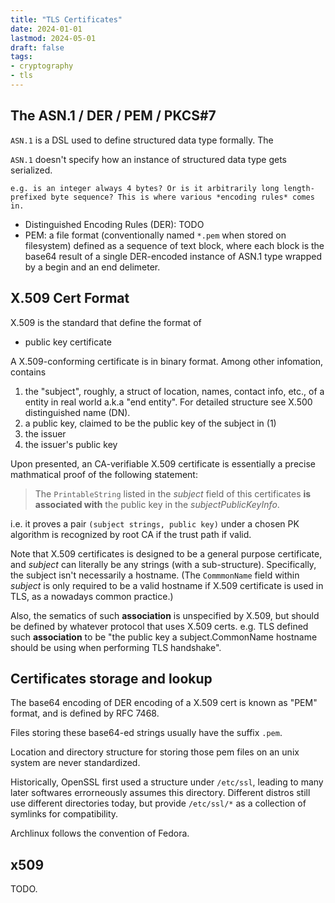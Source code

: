 ```yaml
---
title: "TLS Certificates"
date: 2024-01-01
lastmod: 2024-05-01
draft: false
tags:
- cryptography
- tls
---
```


## The ASN.1 / DER / PEM / PKCS#7

`ASN.1` is a DSL used to define structured data type formally. The 

`ASN.1` doesn't specify how an instance of structured data type gets serialized.

    e.g. is an integer always 4 bytes? Or is it arbitrarily long length-prefixed byte sequence? This is where various *encoding rules* comes in.

  - Distinguished Encoding Rules (DER): TODO
- PEM: a file format (conventionally named `*.pem` when stored on filesystem) defined as a sequence of text block, where each block is the base64 result of a single DER-encoded instance of ASN.1 type wrapped by a begin and an end delimeter.

<!-- ## PKCS#7: TODO -->

## X.509 Cert Format 

X.509 is the standard that define the format of
- public key certificate
<!-- -  -->

A X.509-conforming certificate is in binary format. Among other infomation, contains

1. the "subject", roughly, a struct of location, names, contact info, etc., of a entity in real world a.k.a "end entity". For detailed structure see X.500 distinguished name (DN).
2. a public key, claimed to be the public key of the subject in (1)
3. the issuer
4. the issuer's public key


Upon presented, an CA-verifiable X.509 certificate is essentially a precise mathmatical proof of the following statement:

> The `PrintableString` listed in the *subject* field of this certificates **is associated with** the public key in the *subjectPublicKeyInfo*.

i.e. it proves a pair `(subject strings, public key)` under a chosen PK algorithm is recognized by root CA if the trust path if valid.

Note that X.509 certificates is designed to be a general purpose certificate, and *subject* can literally be any strings (with a sub-structure). Specifically, the subject isn't necessarily a hostname. (The `CommmonName` field within *subject* is only required to be a valid hostname if X.509 certificate is used in TLS, as a nowadays common practice.)

Also, the sematics of such **association** is unspecified by X.509, but should be defined by whatever protocol that uses X.509 certs. e.g. TLS defined such **association** to be "the public key a subject.CommonName hostname should be using when performing TLS handshake".

## Certificates storage and lookup

The base64 encoding of DER encoding of a X.509 cert is known as "PEM" format, and is defined by RFC 7468.

Files storing these base64-ed strings usually have the suffix `.pem`.

 <!-- Each `.pem` file can hold multiple base64-ed certificates. TODO: crt bundle?-->

Location and directory structure for storing those pem files on an unix system are never standardized.

Historically, OpenSSL first used a structure under `/etc/ssl`, leading to many later softwares errorneously assumes this directory.
Different distros still use different directories today, but provide `/etc/ssl/*` as a collection of symlinks for compatibility.

Archlinux follows the convention of Fedora.

## x509

TODO.
